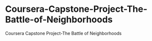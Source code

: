 # Coursera-Capstone-Project-The-Battle-of-Neighborhoods
Coursera Capstone Project-The Battle of Neighborhoods
